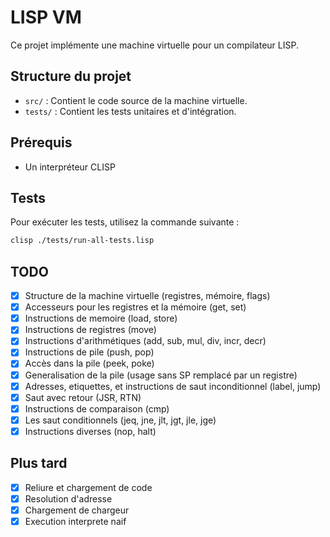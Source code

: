 # LISP VM

Ce projet implémente une machine virtuelle pour un compilateur LISP.

## Structure du projet

- `src/` : Contient le code source de la machine virtuelle.
- `tests/` : Contient les tests unitaires et d'intégration.

## Prérequis

- Un interpréteur CLISP

## Tests

Pour exécuter les tests, utilisez la commande suivante :

```sh
clisp ./tests/run-all-tests.lisp
```

## TODO

- [x] Structure de la machine virtuelle (registres, mémoire, flags)
- [x] Accesseurs pour les registres et la mémoire (get, set)
- [x] Instructions de memoire (load, store)
- [x] Instructions de registres (move)
- [x] Instructions d'arithmétiques (add, sub, mul, div, incr, decr)
- [x] Instructions de pile (push, pop)
- [x] Accès dans la pile (peek, poke)
- [x] Generalisation de la pile (usage sans SP remplacé par un registre)
- [x] Adresses, etiquettes, et instructions de saut inconditionnel (label, jump)
- [x] Saut avec retour (JSR, RTN)
- [x] Instructions de comparaison (cmp)
- [x] Les saut conditionnels (jeq, jne, jlt, jgt, jle, jge)
- [x] Instructions diverses (nop, halt)

## Plus tard

- [x] Reliure et chargement de code
- [x] Resolution d'adresse
- [x] Chargement de chargeur
- [x] Execution interprete naif
